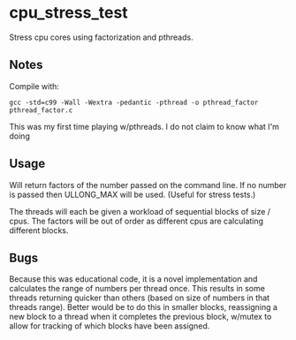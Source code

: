 # cpu_stress_test
Stress cpu cores using factorization and pthreads.

## Notes
Compile with:
 
    gcc -std=c99 -Wall -Wextra -pedantic -pthread -o pthread_factor pthread_factor.c

This was my first time playing w/pthreads. I do not claim to know what I'm doing

## Usage
Will return factors of the number passed on the command line. If no number is passed then ULLONG_MAX will be used. (Useful for stress tests.) 

The threads will each be given a workload of sequential blocks of size / cpus.
The factors will be out of order as different cpus are calculating different blocks.

## Bugs
Because this was educational code, it is a novel implementation and calculates the range of numbers per thread once. This results in some threads returning quicker than others (based on size of numbers in that threads range). Better would be to do this in smaller blocks, reassigning a new block to a thread when it completes the previous block, w/mutex to allow for tracking of which blocks have been assigned.
